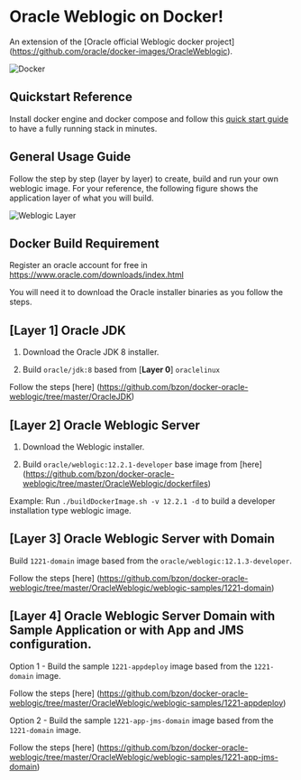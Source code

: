 # Oracle Weblogic on Docker!

An extension of the [Oracle official Weblogic docker project] (https://github.com/oracle/docker-images/OracleWeblogic).

![Docker](https://raw.githubusercontent.com/bzon/docker-oracle-weblogic/master/img/docker.png)

## Quickstart Reference

Install docker engine and docker compose and follow this [quick start guide](https://github.com/bzon/docker-oracle-weblogic/tree/master/OracleWeblogic/weblogic-samples/1221-app-jms-domain#quickstart-run-guide) to have a fully running stack in minutes.

## General Usage Guide

Follow the step by step (layer by layer) to create, build and run your own weblogic image. For your reference, the following figure shows the application layer of what you will build.

![Weblogic Layer](https://raw.githubusercontent.com/bzon/docker-oracle-weblogic/master/img/weblogic.png)

## Docker Build Requirement

Register an oracle account for free in https://www.oracle.com/downloads/index.html

You will need it to download the Oracle installer binaries as you follow the steps.

## [**Layer 1**] Oracle JDK

1. Download the Oracle JDK 8 installer.

2. Build  `oracle/jdk:8` based from [**Layer 0**] `oraclelinux`

Follow the steps [here] (https://github.com/bzon/docker-oracle-weblogic/tree/master/OracleJDK)

## [**Layer 2**] Oracle Weblogic Server

1. Download the Weblogic installer.

2. Build `oracle/weblogic:12.2.1-developer` base image from [here] (https://github.com/bzon/docker-oracle-weblogic/tree/master/OracleWeblogic/dockerfiles)

Example: Run `./buildDockerImage.sh -v 12.2.1 -d` to build a developer installation type weblogic image.

## [**Layer 3**] Oracle Weblogic Server with Domain

Build `1221-domain` image based from the `oracle/weblogic:12.1.3-developer`.

Follow the steps [here] (https://github.com/bzon/docker-oracle-weblogic/tree/master/OracleWeblogic/weblogic-samples/1221-domain)

## [**Layer 4**] Oracle Weblogic Server Domain with Sample Application or with App and JMS configuration.

Option 1 - Build the sample `1221-appdeploy` image based from the `1221-domain` image.

Follow the steps [here] (https://github.com/bzon/docker-oracle-weblogic/tree/master/OracleWeblogic/weblogic-samples/1221-appdeploy)

Option 2 - Build the sample `1221-app-jms-domain` image based from the `1221-domain` image.

Follow the steps [here] (https://github.com/bzon/docker-oracle-weblogic/tree/master/OracleWeblogic/weblogic-samples/1221-app-jms-domain)
